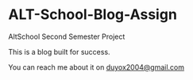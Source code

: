 # ALT-School-Blog-Assign
AltSchool Second Semester Project

This is a blog built for success.

You can reach me about it on duyox2004@gmail.com
